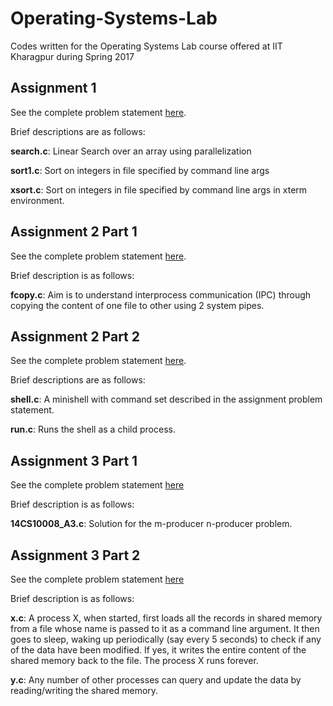 # Operating-Systems-Lab
Codes written for the Operating Systems Lab course offered at IIT Kharagpur during Spring 2017

## Assignment 1
See the complete problem statement [here](http://cse.iitkgp.ac.in/~agupta/OSLab/Assgn1.pdf).

Brief descriptions are as follows:

**search.c**: Linear Search over an array using parallelization

**sort1.c**: Sort on integers in file specified by command line args

**xsort.c**: Sort on integers in file specified by command line args in xterm environment.

## Assignment 2 Part 1
See the complete problem statement [here](http://cse.iitkgp.ac.in/~agupta/OSLab/Assgn2.pdf).

Brief description is as follows:

**fcopy.c**: Aim is to understand interprocess communication (IPC) through copying the content of one file to other using 2 system pipes.

## Assignment 2 Part 2
See the complete problem statement [here](http://cse.iitkgp.ac.in/~agupta/OSLab/Assgn2.pdf).

Brief descriptions are as follows:

**shell.c**: A minishell with command set described in the assignment problem statement.

**run.c**:  Runs the shell as a child process.

## Assignment 3 Part 1
See the complete problem statement [here](http://cse.iitkgp.ac.in/~agupta/OSLab/Assgn3.pdf)

Brief description is as follows:

**14CS10008_A3.c**: Solution for the m-producer n-producer problem.

## Assignment 3 Part 2
See the complete problem statement [here](http://cse.iitkgp.ac.in/~agupta/OSLab/Assgn3.pdf)

Brief description is as follows:

**x.c**: A process X, when started, first loads all the records in shared memory from a file whose name is passed to it as a command line argument. It then goes to sleep, waking up periodically (say every 5 seconds) to check if any of the data have been modified. If yes, it writes the entire content of the shared memory back to the file. The process X runs forever. 

**y.c**: Any number of other processes can query and update the data by reading/writing the shared memory.
